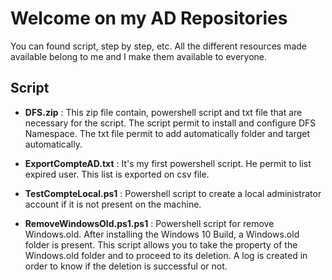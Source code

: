 # **Welcome on my AD Repositories**

You can found script, step by step, etc. All the different resources made available belong to me and I make them available to everyone. 

## Script

* **DFS.zip** : This zip file contain, powershell script and txt file that are necessary for the script. The script permit to install and configure DFS Namespace. The txt file permit to add automatically folder and target automatically.

* **ExportCompteAD.txt** : It's my first powershell script. He permit to list expired user. This list is exported on csv file.

* **TestCompteLocal.ps1** : Powershell script to create a local administrator account if it is not present on the machine. 

* **RemoveWindowsOld.ps1.ps1** : Powershell script for remove Windows.old. After installing the Windows 10 Build, a Windows.old folder is present. This script allows you to take the property of the Windows.old folder and to proceed to its deletion. A log is created in order to know if the deletion is successful or not.
